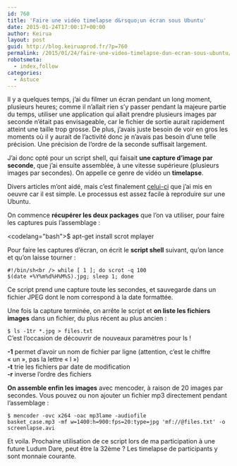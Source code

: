 ```yaml
---
id: 760
title: 'Faire une vidéo timelapse d&rsquo;un écran sous Ubuntu'
date: 2015-01-24T17:00:17+00:00
author: Keirua
layout: post
guid: http://blog.keiruaprod.fr/?p=760
permalink: /2015/01/24/faire-une-video-timelapse-dun-ecran-sous-ubuntu/
robotsmeta:
  - index,follow
categories:
  - Astuce
---
```

Il y a quelques temps, j&rsquo;ai du filmer un écran pendant un long moment, plusieurs heures; comme il n&rsquo;allait rien s&rsquo;y passer pendant la majeure partie du temps, utiliser une application qui allait prendre plusieurs images par seconde n&rsquo;était pas envisageable, car le fichier de sortie aurait rapidement atteint une taille trop grosse. De plus, j&rsquo;avais juste besoin de voir en gros les moments où il y aurait de l&rsquo;activité donc je n&rsquo;avais pas besoin d&rsquo;une telle précision. Une précision de l&rsquo;ordre de la seconde suffisait largement.

J&rsquo;ai donc opté pour un script shell, qui faisait **une capture d&rsquo;image par seconde**, que j&rsquo;ai ensuite assemblée, à une vitesse supérieure (plusieurs images par secondes). On appelle ce genre de vidéo un **timelapse**.

Divers articles m&rsquo;ont aidé, mais c&rsquo;est finalement [celui-ci](http://www.bhalash.com/archives/885403473) que j&rsquo;ai mis en oeuvre car il est simple. Le processus est assez facile à reproduire sur une Ubuntu.

On commence **récupérer les deux packages** que l&rsquo;on va utiliser, pour faire les captures puis l&rsquo;assemblage :

<codelang="bash">$ apt-get install scrot mplayer</code>

Pour faire les captures d&rsquo;écran, on écrit le **script shell** suivant, qu&rsquo;on lance et qu&rsquo;on laisse tourner :

<code lang="bash">#!/bin/sh&lt;br />
while [ 1 ]; do scrot -q 100 $(date +%Y%m%d%H%M%S).jpg; sleep 1; done</code>

Ce script prend une capture toute les secondes, et sauvegarde dans un fichier JPEG dont le nom correspond à la date formattée.

Une fois la capture terminée, on arrête le script et **on liste les fichiers images** dans un fichier, du plus récent au plus ancien :

<code lang="bash">$ ls -1tr *.jpg > files.txt</code>  
C&rsquo;est l&rsquo;occasion de découvrir de nouveaux paramètres pour ls !

**-1** permet d&rsquo;avoir un nom de fichier par ligne (attention, c&rsquo;est le chiffre « un », pas la lettre « l »)  
**-t** trie les fichiers par date de modification  
**-r** inverse l&rsquo;ordre des fichiers

**On assemble enfin les images** avec mencoder, à raison de 20 images par secondes. Vous pouvez ou non ajouter un fichier mp3 directement pendant l&rsquo;assemblage :

<code lang="bash">$ mencoder -ovc x264 -oac mp3lame -audiofile basket_case.mp3 -mf w=1400:h=900:fps=20:type=jpg 'mf://@files.txt' -o screenlapse.avi</code>

Et voila. Prochaine utilisation de ce script lors de ma participation à une future Ludum Dare, peut être la 32ème ? Les timelapse de participants y sont monnaie courante.